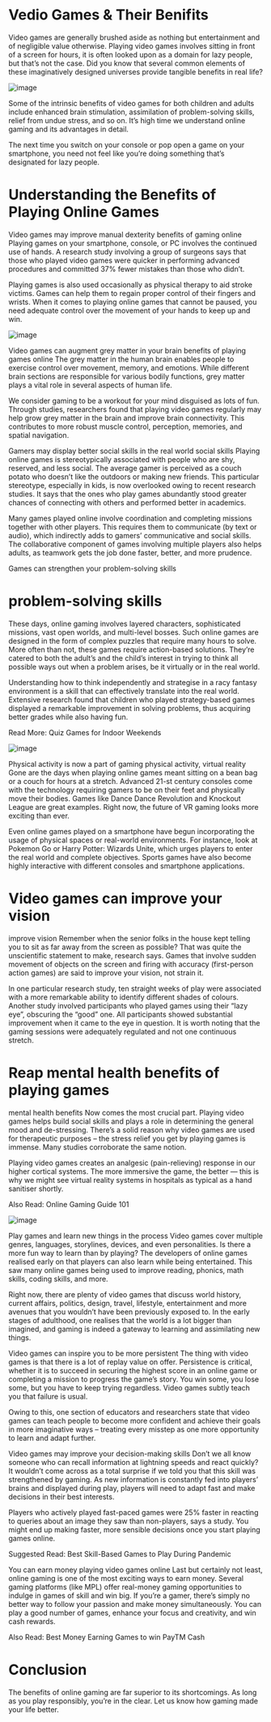 # Vedio Games & Their Benifits
Video games are generally brushed aside as nothing but entertainment and of negligible value otherwise. Playing video games involves sitting in front of a screen for hours, it is often looked upon as a domain for lazy people, but that’s not the case. Did you know that several common elements of these imaginatively designed universes provide tangible benefits in real life?

![image](https://www.mpl.live/blog/wp-content/webp-express/webp-images/uploads/2021/10/stephan-sorkin-NN9HQkDgguc-unsplash-1.png.webp)

Some of the intrinsic benefits of video games for both children and adults include enhanced brain stimulation, assimilation of problem-solving skills, relief from undue stress, and so on. It’s high time we understand online gaming and its advantages in detail.

The next time you switch on your console or pop open a game on your smartphone, you need not feel like you’re doing something that’s designated for lazy people.

 # Understanding the Benefits of Playing Online Games
 
Video games may improve manual dexterity
benefits of gaming online
Playing games on your smartphone, console, or PC involves the continued use of hands. A research study involving a group of surgeons says that those who played video games were quicker in performing advanced procedures and committed 37% fewer mistakes than those who didn’t.

Playing games is also used occasionally as physical therapy to aid stroke victims. Games can help them to regain proper control of their fingers and wrists. When it comes to playing online games that cannot be paused, you need adequate control over the movement of your hands to keep up and win.

![image](https://www.mpl.live/blog/wp-content/webp-express/webp-images/uploads/2021/10/natasha-connell-byp5TTxUbL0-unsplash.png.webp)

Video games can augment grey matter in your brain
benefits of playing games online
The grey matter in the human brain enables people to exercise control over movement, memory, and emotions. While different brain sections are responsible for various bodily functions, grey matter plays a vital role in several aspects of human life.

We consider gaming to be a workout for your mind disguised as lots of fun. Through studies, researchers found that playing video games regularly may help grow grey matter in the brain and improve brain connectivity. This contributes to more robust muscle control, perception, memories, and spatial navigation.

Gamers may display better social skills in the real world
social skills 
Playing online games is stereotypically associated with people who are shy, reserved, and less social. The average gamer is perceived as a couch potato who doesn’t like the outdoors or making new friends. This particular stereotype, especially in kids, is now overlooked owing to recent research studies. It says that the ones who play games abundantly stood greater chances of connecting with others and performed better in academics.

Many games played online involve coordination and completing missions together with other players. This requires them to communicate (by text or audio), which indirectly adds to gamers’ communicative and social skills. The collaborative component of games involving multiple players also helps adults, as teamwork gets the job done faster, better, and more prudence.

Games can strengthen your problem-solving skills
# problem-solving skills
These days, online gaming involves layered characters, sophisticated missions, vast open worlds, and multi-level bosses. Such online games are designed in the form of complex puzzles that require many hours to solve. More often than not, these games require action-based solutions. They’re catered to both the adult’s and the child’s interest in trying to think all possible ways out when a problem arises, be it virtually or in the real world.

Understanding how to think independently and strategise in a racy fantasy environment is a skill that can effectively translate into the real world. Extensive research found that children who played strategy-based games displayed a remarkable improvement in solving problems, thus acquiring better grades while also having fun.

Read More: Quiz Games for Indoor Weekends

![image](https://www.mpl.live/blog/wp-content/webp-express/webp-images/uploads/2021/10/alan-de-la-cruz-CmO_GydmKaY-unsplash.png.webp)

Physical activity is now a part of gaming
physical activity, virtual reality
Gone are the days when playing online games meant sitting on a bean bag or a couch for hours at a stretch. Advanced 21-st century consoles come with the technology requiring gamers to be on their feet and physically move their bodies. Games like Dance Dance Revolution and Knockout League are great examples. Right now, the future of VR gaming looks more exciting than ever.

Even online games played on a smartphone have begun incorporating the usage of physical spaces or real-world environments. For instance, look at Pokemon Go or Harry Potter: Wizards Unite, which urges players to enter the real world and complete objectives. Sports games have also become highly interactive with different consoles and smartphone applications.

# Video games can improve your vision
improve vision
Remember when the senior folks in the house kept telling you to sit as far away from the screen as possible? That was quite the unscientific statement to make, research says. Games that involve sudden movement of objects on the screen and firing with accuracy (first-person action games) are said to improve your vision, not strain it.

In one particular research study, ten straight weeks of play were associated with a more remarkable ability to identify different shades of colours. Another study involved participants who played games using their “lazy eye”, obscuring the “good” one. All participants showed substantial improvement when it came to the eye in question. It is worth noting that the gaming sessions were adequately regulated and not one continuous stretch.

# Reap mental health benefits of playing games
mental health benefits 
Now comes the most crucial part. Playing video games helps build social skills and plays a role in determining the general mood and de-stressing. There’s a solid reason why video games are used for therapeutic purposes – the stress relief you get by playing games is immense. Many studies corroborate the same notion.

Playing video games creates an analgesic (pain-relieving) response in our higher cortical systems. The more immersive the game, the better — this is why we might see virtual reality systems in hospitals as typical as a hand sanitiser shortly.

Also Read: Online Gaming Guide 101

![image](https://www.mpl.live/blog/wp-content/webp-express/webp-images/uploads/2021/10/glenn-carstens-peters-0woyPEJQ7jc-unsplash.png.webp)

Play games and learn new things in the process
Video games cover multiple genres, languages, storylines, devices, and even personalities. Is there a more fun way to learn than by playing? The developers of online games realised early on that players can also learn while being entertained. This saw many online games being used to improve reading, phonics, math skills, coding skills, and more.

Right now, there are plenty of video games that discuss world history, current affairs, politics, design, travel, lifestyle, entertainment and more avenues that you wouldn’t have been previously exposed to. In the early stages of adulthood, one realises that the world is a lot bigger than imagined, and gaming is indeed a gateway to learning and assimilating new things.

Video games can inspire you to be more persistent
The thing with video games is that there is a lot of replay value on offer. Persistence is critical, whether it is to succeed in securing the highest score in an online game or completing a mission to progress the game’s story. You win some, you lose some, but you have to keep trying regardless. Video games subtly teach you that failure is usual.

Owing to this, one section of educators and researchers state that video games can teach people to become more confident and achieve their goals in more imaginative ways – treating every misstep as one more opportunity to learn and adapt further.

Video games may improve your decision-making skills
Don’t we all know someone who can recall information at lightning speeds and react quickly? It wouldn’t come across as a total surprise if we told you that this skill was strengthened by gaming. As new information is constantly fed into players’ brains and displayed during play, players will need to adapt fast and make decisions in their best interests.

Players who actively played fast-paced games were 25% faster in reacting to queries about an image they saw than non-players, says a study. You might end up making faster, more sensible decisions once you start playing games online.

Suggested Read: Best Skill-Based Games to Play During Pandemic

You can earn money playing video games online
Last but certainly not least, online gaming is one of the most exciting ways to earn money. Several gaming platforms (like MPL) offer real-money gaming opportunities to indulge in games of skill and win big. If you’re a gamer, there’s simply no better way to follow your passion and make money simultaneously. You can play a good number of games, enhance your focus and creativity, and win cash rewards.

Also Read: Best Money Earning Games to win PayTM Cash

 # Conclusion

The benefits of online gaming are far superior to its shortcomings. As long as you play responsibly, you’re in the clear. Let us know how gaming made your life better.

